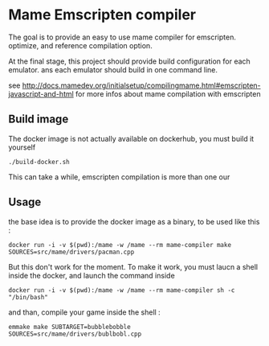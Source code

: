 # Mame Emscripten compiler
The goal is to provide an easy to use mame compiler for emscripten. optimize, and reference compilation option.

At the final stage, this project should provide build configuration for each emulator. ans each emulator should build in one command line.

see http://docs.mamedev.org/initialsetup/compilingmame.html#emscripten-javascript-and-html for more infos about mame compilation with emscripten

## Build image

The docker image is not actually available on dockerhub, you must build it yourself 

	./build-docker.sh

This can take a while, emscripten compilation is more than one our

## Usage

the base idea is to provide the docker image as a binary, to be used like this : 
	
	docker run -i -v $(pwd):/mame -w /mame --rm mame-compiler make SOURCES=src/mame/drivers/pacman.cpp

But this don't work for the moment. To make it work, you must laucn a shell inside the docker, and launch the command inside

	docker run -i -v $(pwd):/mame -w /mame --rm mame-compiler sh -c "/bin/bash"

and than, compile your game inside the shell : 
	
	emmake make SUBTARGET=bubblebobble SOURCES=src/mame/drivers/bublbobl.cpp



